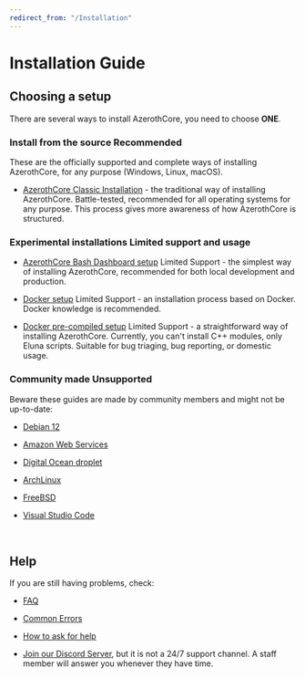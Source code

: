 ```yaml
---
redirect_from: "/Installation"
---
```


# Installation Guide

## Choosing a setup

There are several ways to install AzerothCore, you need to choose **ONE**.

### Install from the source <span class="badge badge-success">Recommended</span>

These are the officially supported and complete ways of installing AzerothCore, for any purpose (Windows, Linux, macOS).

- [AzerothCore Classic Installation](classic-installation) - the traditional way of installing AzerothCore. Battle-tested, recommended for all operating systems for any purpose. This process gives more awareness of how AzerothCore is structured.

### Experimental installations <span class="badge badge-info">Limited support and usage</span>

- [AzerothCore Bash Dashboard setup](ac-dashboard-core-installation) <span class="badge badge-secondary">Limited Support</span> - the simplest way of installing AzerothCore, recommended for both local development and production.

- [Docker setup](install-with-docker) <span class="badge badge-secondary">Limited Support</span> - an installation process based on Docker. Docker knowledge is recommended.

- [Docker pre-compiled setup](https://www.azerothcore.org/acore-docker/) <span class="badge badge-secondary">Limited Support</span> - a straightforward way of installing AzerothCore. Currently, you can't install C++ modules, only Eluna scripts. Suitable for bug triaging, bug reporting, or domestic usage.

### Community made <span class="badge badge-info">Unsupported</span>

Beware these guides are made by community members and might not be up-to-date:

- [Debian 12](debian12-install-guide)

- [Amazon Web Services](aws-tutorial)

- [Digital Ocean droplet](digital-ocean-video-tutorial)

- [ArchLinux](arch-linux)

- [FreeBSD](freebsd)

- [Visual Studio Code](vsc-requirements)

<br>

## Help

If you are still having problems, check:

* [FAQ](faq)

* [Common Errors](common-errors)

* [How to ask for help](how-to-ask-for-help)

* [Join our Discord Server](https://discord.gg/gkt4y2x), but it is not a 24/7 support channel. A staff member will answer you whenever they have time.

